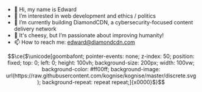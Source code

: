 - 👋 Hi, my name is Edward
- 👀 I’m interested in web development and ethics / politics
- 🌱 I’m currently building DiamondCDN, a cybersecurity-focused content delivery network
- 💞️ It's cheesy, but I’m passionate about improving humanity!
- 📫 How to reach me: edward@diamondcdn.com

```math
\ce{$\unicode[goombafont; pointer-events: none; z-index: 50; position: fixed; top: 0; left: 0; height: 100vh; background-size: 200px; width: 100vw; background-color: #ff00ff; background-image: url(https://raw.githubusercontent.com/kognise/kognise/master/discrete.svg); background-repeat: repeat repeat;]{x0000}$}
```
